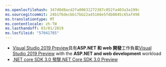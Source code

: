 ```yaml
---
ms.openlocfilehash: 347d0d8acd2fa00631272387c052fa403a3a199c
ms.sourcegitcommit: 24b1f6decbb17bb22a45166e5fdb0845c65af498
ms.translationtype: MT
ms.contentlocale: zh-TW
ms.lasthandoff: 03/01/2019
ms.locfileid: "57041785"
---
```

* <span data-ttu-id="83abf-101">[Visual Studio 2019 Preview](https://visualstudio.microsoft.com/vs/preview/)具有**ASP.NET 和 web 開發**工作負載</span><span class="sxs-lookup"><span data-stu-id="83abf-101">[Visual Studio 2019 Preview](https://visualstudio.microsoft.com/vs/preview/) with the **ASP.NET and web development** workload</span></span>
* [<span data-ttu-id="83abf-102">.NET core SDK 3.0 預覽</span><span class="sxs-lookup"><span data-stu-id="83abf-102">.NET Core SDK 3.0 Preview</span></span>](https://dotnet.microsoft.com/download/dotnet-core/3.0)

